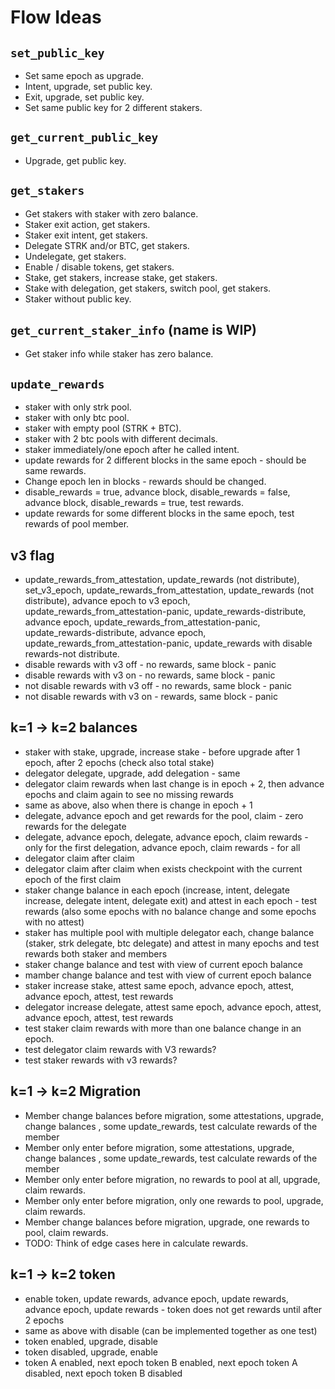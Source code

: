 # Flow Ideas
## `set_public_key`
- Set same epoch as upgrade.
- Intent, upgrade, set public key.
- Exit, upgrade, set public key.
- Set same public key for 2 different stakers.

## `get_current_public_key`
- Upgrade, get public key.

## `get_stakers`
- Get stakers with staker with zero balance.
- Staker exit action, get stakers.
- Staker exit intent, get stakers.
- Delegate STRK and/or BTC, get stakers.
- Undelegate, get stakers.
- Enable / disable tokens, get stakers.
- Stake, get stakers, increase stake, get stakers.
- Stake with delegation, get stakers, switch pool, get stakers.
- Staker without public key.

## `get_current_staker_info` (name is WIP)
- Get staker info while staker has zero balance.

## `update_rewards`
- staker with only strk pool.
- staker with only btc pool.
- staker with empty pool (STRK + BTC).
- staker with 2 btc pools with different decimals.
- staker immediately/one epoch after he called intent.
- update rewards for 2 different blocks in the same epoch - should be same rewards.
- Change epoch len in blocks - rewards should be changed.
- disable_rewards = true, advance block, disable_rewards = false, advance block, disable_rewards = true, test rewards.
- update rewards for some different blocks in the same epoch, test rewards of pool member.

## v3 flag
- update_rewards_from_attestation, update_rewards (not distribute), set_v3_epoch, update_rewards_from_attestation, update_rewards (not distribute), advance epoch to v3 epoch, update_rewards_from_attestation-panic, update_rewards-distribute, advance epoch, update_rewards_from_attestation-panic, update_rewards-distribute, advance epoch, update_rewards_from_attestation-panic, update_rewards with disable rewards-not distribute.
- disable rewards with v3 off - no rewards, same block - panic
- disable rewards with v3 on - no rewards, same block - panic
- not disable rewards with v3 off - no rewards, same block - panic
- not disable rewards with v3 on - rewards, same block - panic

## k=1 -> k=2 balances
- staker with stake, upgrade, increase stake - before upgrade after 1 epoch, after 2 epochs (check also total stake)
- delegator delegate, upgrade, add delegation - same
- delegator claim rewards when last change is in epoch + 2, then advance epochs and claim again to see no missing rewards
- same as above, also when there is change in epoch + 1
- delegate, advance epoch and get rewards for the pool, claim - zero rewards for the delegate 
- delegate, advance epoch, delegate, advance epoch, claim rewards - only for the first delegation, advance epoch, claim rewards - for all
- delegator claim after claim 
- delegator claim after claim when exists checkpoint with the current epoch of the first claim
- staker change balance in each epoch (increase, intent, delegate increase, delegate intent, delegate exit) and attest in each epoch - test rewards (also some epochs with no balance change and some epochs with no attest)
- staker has multiple pool with multiple delegator each, change balance (staker, strk delegate, btc delegate) and attest in many epochs and test rewards both staker and members
- staker change balance and test with view of current epoch balance
- mamber change balance and test with view of current epoch balance
- staker increase stake, attest same epoch, advance epoch, attest, advance epoch, attest, test rewards
- delegator increase delegate, attest same epoch, advance epoch, attest, advance epoch, attest, test rewards
- test staker claim rewards with more than one balance change in an epoch.
- test delegator claim rewards with V3 rewards?
- test staker rewards with v3 rewards?

## k=1 -> k=2 Migration
- Member change balances before migration, some attestations, upgrade, change balances , some update_rewards, test calculate rewards of the member
- Member only enter before migration, some attestations, upgrade, change balances , some update_rewards, test calculate rewards of the member
- Member only enter before migration, no rewards to pool at all, upgrade, claim rewards.
- Member only enter before migration, only one rewards to pool, upgrade, claim rewards.
- Member change balances before migration, upgrade, one rewards to pool, claim rewards.
- TODO: Think of edge cases here in calculate rewards.

## k=1 -> k=2 token
- enable token, update rewards, advance epoch, update rewards, advance epoch, update rewards - token does not get rewards until after 2 epochs
- same as above with disable (can be implemented together as one test)
- token enabled, upgrade, disable
- token disabled, upgrade, enable
- token A enabled, next epoch token B enabled, next epoch token A disabled, next epoch token B disabled
